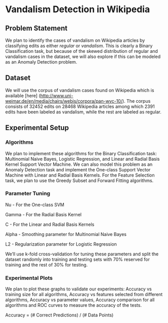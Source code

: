 # Vandalism Detection in Wikipedia

## Problem Statement

We plan to identify the cases of vandalism on Wikipedia articles by classifying edits as either *regular* or *vandalism*. This is clearly a Binary Classification task, but because of the skewed distribution of regular and vandalism cases in the dataset, we will also explore if this can be modeled as an Anomaly Detection problem.

## Dataset

We will use the corpus of vandalism cases found on Wikipedia which is available [here]
(http://www.uni-weimar.de/en/media/chairs/webis/corpora/pan-wvc-10/). The corpus consists of 32452 edits on 28468 Wikipedia articles among which 2391 edits have been labeled as vandalism, while the rest are labeled as regular.

## Experimental Setup

### Algorithms

We plan to implement these algorithms for the Binary Classification task: Multinomial Naive Bayes, Logistic Regression, and Linear and Radial Basis Kernel Support Vector Machine.
We can also model this problem as an Anomaly Detection task and implement the One-class Support Vector Machine with Linear and Radial Basis Kernels. For the Feature Selection task, we plan to use the Greedy Subset and Forward Fitting algorithms.

### Parameter Tuning

Nu - For the One-class SVM

Gamma - For the Radial Basis Kernel

C - For the Linear and Radial Basis Kernels

Alpha - Smoothing parameter for Multinomial Naive Bayes

L2 - Regularization parameter for Logistic Regression

We’ll use k-fold cross-validation for tuning these parameters and split the dataset randomly into training and testing sets with 70% reserved for training and the rest of 30% for testing.

### Experimental Plots

We plan to plot these graphs to validate our experiments: Accuracy vs training size for all algorithms, Accuracy vs features selected from different algorithms, Accuracy vs parameter values, Accuracy comparison for all algorithms and ROC curves to measure the accuracy of the tests.

Accuracy = (# Correct Predictions) / (# Data Points)